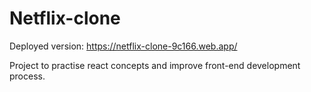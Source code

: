 # Netflix-clone
Deployed version: https://netflix-clone-9c166.web.app/

Project to practise react concepts and improve front-end development process.
